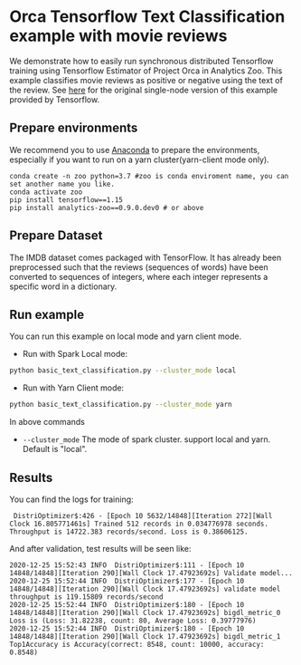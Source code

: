 # Orca Tensorflow Text Classification example with movie reviews

We demonstrate how to easily run synchronous distributed Tensorflow training using Tensorflow Estimator of Project Orca in Analytics Zoo. This example classifies movie reviews as positive or negative using the text of the review. See [here](https://github.com/tensorflow/docs/blob/master/site/en/r1/tutorials/keras/basic_text_classification.ipynb) for the original single-node version of this example provided by Tensorflow.

## Prepare environments
We recommend you to use [Anaconda](https://www.anaconda.com/distribution/#linux) to prepare the environments, especially if you want to run on a yarn cluster(yarn-client mode only).
```
conda create -n zoo python=3.7 #zoo is conda enviroment name, you can set another name you like.
conda activate zoo
pip install tensorflow==1.15
pip install analytics-zoo==0.9.0.dev0 # or above
```

## Prepare Dataset
The IMDB dataset comes packaged with TensorFlow. It has already been preprocessed such that the reviews (sequences of words) have been converted to sequences of integers, where each integer represents a specific word in a dictionary.


## Run example
You can run this example on local mode and yarn client mode.

- Run with Spark Local mode:
```bash
python basic_text_classification.py --cluster_mode local
```

- Run with Yarn Client mode:
```bash
python basic_text_classification.py --cluster_mode yarn
```

In above commands
* `--cluster_mode` The mode of spark cluster. support local and yarn. Default is "local".


## Results
You can find the logs for training:
```
 DistriOptimizer$:426 - [Epoch 10 5632/14848][Iteration 272][Wall Clock 16.805771461s] Trained 512 records in 0.034776978 seconds. Throughput is 14722.383 records/second. Loss is 0.38606125. 
```
And after validation, test results will be seen like:
```
2020-12-25 15:52:43 INFO  DistriOptimizer$:111 - [Epoch 10 14848/14848][Iteration 290][Wall Clock 17.47923692s] Validate model...
2020-12-25 15:52:44 INFO  DistriOptimizer$:177 - [Epoch 10 14848/14848][Iteration 290][Wall Clock 17.47923692s] validate model throughput is 119.15809 records/second
2020-12-25 15:52:44 INFO  DistriOptimizer$:180 - [Epoch 10 14848/14848][Iteration 290][Wall Clock 17.47923692s] bigdl_metric_0 Loss is (Loss: 31.82238, count: 80, Average Loss: 0.39777976)
2020-12-25 15:52:44 INFO  DistriOptimizer$:180 - [Epoch 10 14848/14848][Iteration 290][Wall Clock 17.47923692s] bigdl_metric_1 Top1Accuracy is Accuracy(correct: 8548, count: 10000, accuracy: 0.8548)
```
